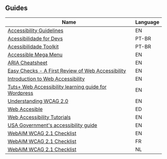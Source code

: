 ## Guides

| Name | Language |
| --- | --- |
|[Accessibility Guidelines](http://accessibility.voxmedia.com/) | EN
|[Acessibilidade for Devs](https://github.com/acessibilidade-for-devs/acessibilidade-for-devs.github.io) | PT-BR
|[Acessibilidade Toolkit](https://github.com/acessibilidade/toolkit)| PT-BR
|[Accessible Mega Menu](https://github.com/adobe-accessibility/Accessible-Mega-Menu) | EN
|[ARIA Cheatsheet](http://karlgroves-sandbox.com/CheatSheets/ARIA-Cheatsheet.html) | EN
|[Easy Checks - A First Review of Web Accessibility](http://www.w3.org/WAI/eval/preliminary.html) | EN
|[Introduction to Web Accessibility](https://webaccessibility.withgoogle.com/course) | EN
|[Tuts+ Web Accessibility learning guide for Wordpress](http://code.tutsplus.com/series/accessibility--cms-799) | EN
|[Understanding WCAG 2.0](https://www.w3.org/TR/UNDERSTANDING-WCAG20/) | EN
|[Web Accesible](http://webaccesible.xyz/) | ED
|[Web Accessibility Tutorials](http://www.w3.org/WAI/tutorials/) | EN
|[USA Government's accessibility guide](https://accessibility.18f.gov/) | EN
|[WebAIM WCAG 2.1 Checklist](https://webaim.org/standards/wcag/checklist) | EN
|[WebAIM WCAG 2.1 Checklist](http://anysurfer.be/fr/en-pratique/sites-web/checklist-wcag-2-1-de-webaim) | FR
|[WebAIM WCAG 2.1 Checklist](http://anysurfer.be/nl/in-de-praktijk/websites/webaims-wcag-2-checklist) | NL
